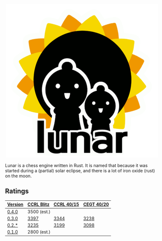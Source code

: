 <p align="center">
  <img src="./art/lunar.png" width="500px">
</p>

Lunar is a chess engine written in Rust.
It is named that because it was started during a (partial) solar eclipse, and there is a lot of iron oxide (rust) on the moon.

## Ratings

<table><thead>
  <tr>
    <th><a href="https://github.com/Synthetica9/lunar/releases" target="_blank" rel="noopener noreferrer">Version</a></th>
    <th><a href="https://computerchess.org.uk/ccrl/404/cgi/compare_engines.cgi?class=Single-CPU+engines&only_best_in_class=on&num_best_in_class=1&print=Rating+list&profile_step=50&profile_numbers=1&table_size=100&ct_from_elo=0&ct_to_elo=10000&match_length=30&cross_tables_for_best_versions_only=1&sort_tables=by+rating&diag=0&reference_list=None&recalibrate=no" target="_blank" rel="noopener noreferrer">CCRL Blitz</a></th>
    <th><a href="https://computerchess.org.uk/ccrl/4040/cgi/compare_engines.cgi?class=Single-CPU+engines&only_best_in_class=on&num_best_in_class=1&table_size=0&ct_from_elo=0&ct_to_elo=10000&match_length=30&cross_tables_for_best_versions_only=1&sort_tables=by+rating&diag=0&recalibrate=no" target="_blank" rel="noopener noreferrer">CCRL 40/15</a></th>
    <th><a href="http://www.cegt.net/40_40%20Rating%20List/40_40%20SingleVersion/rangliste.html" target="_blank" rel="noopener noreferrer">CEGT 40/20</a></th>
  </tr>
</thead>
<tbody>
  <tr>
    <td><a href="https://github.com/Synthetica9/lunar/releases/tag/0.4.0" target="_blank" rel="noopener noreferrer">0.4.0</a></td>
    <td colspan="3">3500 (est.)</td>
  </tr>
  <tr>
    <td><a href="https://github.com/Synthetica9/lunar/releases/tag/0.3" target="_blank" rel="noopener noreferrer">0.3.0</a></td>
    <td><a href="https://computerchess.org.uk/ccrl/404/cgi/engine_details.cgi?match_length=30&each_game=1&print=Details&each_game=1&eng=Lunar%200.3.0%2064-bit#Lunar_0_3_0_64" target="_blank" rel="noopener noreferrer">3397</a></td>
    <td><a href="https://computerchess.org.uk/ccrl/4040/cgi/engine_details.cgi?print=Details&each_game=0&eng=Lunar%200.3.0%2064-bit#Lunar_0_3_0_64-bit" target="_blank" rel="noopener noreferrer">3344</a></td>
    <td><a href="http://www.cegt.net/40_40%20Rating%20List/40_40%20SingleVersion/497.html" target="_blank" rel="noopener noreferrer">3238</a></td>
  </tr>
  <tr>
    <td><a href="https://github.com/Synthetica9/lunar/releases/tag/0.2.1" target="_blank" rel="noopener noreferrer">0.2.*</a></td>
    <td><a href="https://computerchess.org.uk/ccrl/404/cgi/engine_details.cgi?print=Details&each_game=1&eng=Lunar%200.2.1%2064-bit#Lunar_0_2_1_64-bit" target="_blank" rel="noopener noreferrer">3235</a></td>
    <td><a href="https://computerchess.org.uk/ccrl/4040/cgi/engine_details.cgi?print=Details&each_game=0&eng=Lunar%200.2.1%2064-bit#Lunar_0_2_1_64-bit" target="_blank" rel="noopener noreferrer">3199</a></td>
    <td><a href="http://www.cegt.net/40_40%20Rating%20List/40_40%20BestVersion/697.html" target="_blank" rel="noopener noreferrer">3098</a></td>
  </tr>
  <tr>
    <td><a href="https://github.com/Synthetica9/lunar/releases/tag/0.1.0" target="_blank" rel="noopener noreferrer">0.1.0</a></td>
    <td colspan="3">2800 (est.)</td>
  </tr>
</tbody></table>
